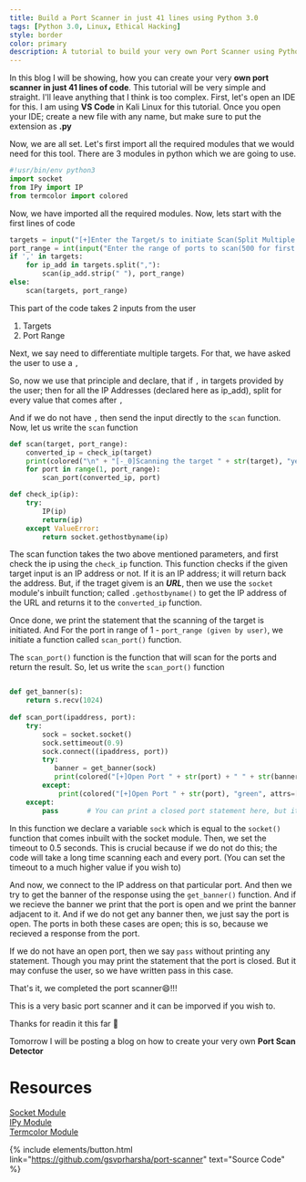 ```yaml
---
title: Build a Port Scanner in just 41 lines using Python 3.0
tags: [Python 3.0, Linux, Ethical Hacking]
style: border
color: primary
description: A tutorial to build your very own Port Scanner using Python.
---
```


In this blog I will be showing, how you can create your very **own port scanner in just 41 lines of code**. This tutorial will be very simple and straight. I'll leave anything that I think is too complex. First, let's open an IDE for this. I am using **VS Code** in Kali Linux for this tutorial. Once you open your IDE; create a new file with any name, but make sure to put the extension as **.py**

Now, we are all set. Let's first import all the required modules that we would need for this tool. There are 3 modules in python which we are going to use.

```python
#!usr/bin/env python3 
import socket
from IPy import IP
from termcolor import colored
```

Now, we have imported all the required modules. Now, lets start with the first lines of code
```python
targets = input("[+]Enter the Target/s to initiate Scan(Split Multiple Targets with , ): ")
port_range = int(input("Enter the range of ports to scan(500 for first 500 ports): "))
if ',' in targets:
    for ip_add in targets.split(","):
        scan(ip_add.strip(" "), port_range)
else:
    scan(targets, port_range)
```

This part of the code takes 2 inputs from the user 
1. Targets 
2. Port Range

Next, we say need to differentiate multiple targets. For that, we have asked the user to use a  ```,```

So, now we use that principle and declare, that if  ```,```  in targets provided by the user; then for all the IP Addresses (declared here as ip_add), split for every value that comes after ```,```

And if we do not have ```,``` then send the input directly to the ```scan``` function. Now, let us write the ```scan``` function

```python
def scan(target, port_range):
    converted_ip = check_ip(target)
    print(colored("\n" + "[-_0]Scanning the target " + str(target), "yellow", attrs=['bold']))
    for port in range(1, port_range):
        scan_port(converted_ip, port)

def check_ip(ip):
    try:
        IP(ip)
        return(ip)
    except ValueError:
        return socket.gethostbyname(ip)
```

The scan function takes the two above mentioned parameters, and first check the ip using the ```check_ip``` function. This function checks if the given target input is an IP address or not. If it is an IP address; it will return back the address. But, if the traget givem is an ***URL***, then we use the ```socket``` module's inbuilt function; called ```.gethostbyname()``` to get the IP address of the URL and returns it to the ```converted_ip``` function. 

Once done, we print the statement that the scanning of the target is initiated. And For the port in range of 1 - ```port_range (given by user)```, we initiate a function called ```scan_port()``` function.

The ```scan_port()``` function is the function that will scan for the ports and return the result. So, let us write the ```scan_port()``` function

```python

def get_banner(s):
    return s.recv(1024)
    
def scan_port(ipaddress, port):
    try:
        sock = socket.socket()
        sock.settimeout(0.9)
        sock.connect((ipaddress, port))
        try:
           banner = get_banner(sock)
           print(colored("[+]Open Port " + str(port) + " " + str(banner.decode().strip("\n")), "green", attrs=['bold']))
        except:
            print(colored("[+]Open Port " + str(port), "green", attrs=['bold']))
    except:
        pass       # You can print a closed port statement here, but it confuses the user; so we pass without any print statement.
```

In this function we declare a variable ```sock``` which is equal to the ```socket()``` function that comes inbuilt with the socket module. Then, we set the timeout to 0.5 seconds. This is crucial because if we do not do this; the code will take a long time scanning each and every port. (You can set the timeout to a much higher value if you wish to)

And now, we connect to the IP address on that particular port. And then we try to get the banner of the response using the ```get_banner()``` function. And if we recieve the banner we print that the port is open and we print the banner adjacent to it. And if we do not get any banner then, we just say the port is open. The ports in both these cases are open; this is so, because we recieved a response from the port. 

If we do not have an open port, then we say ```pass``` without printing any statement. Though you may print the statement that the port is closed. But it may confuse the user, so we have written pass in this case.

That's it, we completed the port scanner:smile:!!!

This is a very basic port scanner and it can be imporved if you wish to.

Thanks for readin it this far :handshake:

Tomorrow I will be posting a blog on how to create your very own **Port Scan Detector**

# Resources
<a href="https://docs.python.org/3/library/socket.html">Socket Module</a><br>
<a href="https://pypi.org/project/IPy/">IPy Module</a><br>
<a href="https://pypi.org/project/termcolor/">Termcolor Module</a><br>


{% include elements/button.html link="https://github.com/gsvprharsha/port-scanner" text="Source Code" %}
